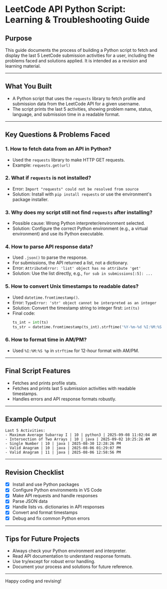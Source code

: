 # LeetCode API Python Script: Learning & Troubleshooting Guide

## Purpose
This guide documents the process of building a Python script to fetch and display the last 5 LeetCode submission activities for a user, including the problems faced and solutions applied. It is intended as a revision and learning material.

---

## What You Built
- A Python script that uses the `requests` library to fetch profile and submission data from the LeetCode API for a given username.
- The script prints the last 5 activities, showing problem name, status, language, and submission time in a readable format.

---

## Key Questions & Problems Faced

### 1. How to fetch data from an API in Python?
- Used the `requests` library to make HTTP GET requests.
- Example: `requests.get(url)`

### 2. What if `requests` is not installed?
- Error: `Import "requests" could not be resolved from source`
- Solution: Install with `pip install requests` or use the environment's package installer.

### 3. Why does my script still not find `requests` after installing?
- Possible cause: Wrong Python interpreter/environment selected.
- Solution: Configure the correct Python environment (e.g., a virtual environment) and use its Python executable.

### 4. How to parse API response data?
- Used `.json()` to parse the response.
- For submissions, the API returned a list, not a dictionary.
- Error: `AttributeError: 'list' object has no attribute 'get'`
- Solution: Use the list directly, e.g., `for sub in submissions[:5]: ...`

### 5. How to convert Unix timestamps to readable dates?
- Used `datetime.fromtimestamp()`.
- Error: `TypeError: 'str' object cannot be interpreted as an integer`
- Solution: Convert the timestamp string to integer first: `int(ts)`
- Final code:
  ```python
  ts_int = int(ts)
  ts_str = datetime.fromtimestamp(ts_int).strftime('%Y-%m-%d %I:%M:%S %p')
  ```

### 6. How to format time in AM/PM?
- Used `%I:%M:%S %p` in `strftime` for 12-hour format with AM/PM.

---

## Final Script Features
- Fetches and prints profile stats.
- Fetches and prints last 5 submission activities with readable timestamps.
- Handles errors and API response formats robustly.

---

## Example Output
```
Last 5 Activities:
- Maximum Average Subarray I | 10 | python3 | 2025-09-08 11:02:04 AM
- Intersection of Two Arrays | 10 | java | 2025-09-02 10:25:26 AM
- Single Number | 10 | java | 2025-08-30 12:28:26 PM
- Valid Anagram | 10 | java | 2025-08-06 01:29:07 PM
- Valid Anagram | 11 | java | 2025-08-06 12:58:56 PM
```

---

## Revision Checklist
- [x] Install and use Python packages
- [x] Configure Python environments in VS Code
- [x] Make API requests and handle responses
- [x] Parse JSON data
- [x] Handle lists vs. dictionaries in API responses
- [x] Convert and format timestamps
- [x] Debug and fix common Python errors

---

## Tips for Future Projects
- Always check your Python environment and interpreter.
- Read API documentation to understand response formats.
- Use try/except for robust error handling.
- Document your process and solutions for future reference.

---

Happy coding and revising!
